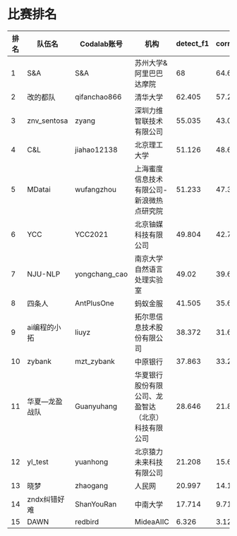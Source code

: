 # 比赛排名

| 排名 | 队伍名 |Codalab账号 | 机构 |  detect_f1 | correct_f1 | final_score |
| - | - | - | - | - | - | - |
| 1 | S&A | S&A | 苏州大学&阿里巴巴达摩院 | 68 | 64.6 | 67.32 |
| 2 | 改的都队 | qifanchao866 | 清华大学 | 62.405 | 57.205 | 61.365 |
| 3 | znv_sentosa | zyang | 深圳力维智联技术有限公司 | 55.035 | 43.055 | 52.639 |
| 4 | C&L | jiahao12138 | 北京理工大学 | 51.126 | 48.649 | 50.631 |
| 5 | MDatai | wufangzhou | 上海蜜度信息技术有限公司-新浪微热点研究院 | 51.233 | 47.374 | 50.461 |
| 6 | YCC | YCC2021 | 北京铀媒科技有限公司 | 49.804 | 42.745 | 48.392 |
| 7 | NJU-NLP | yongchang_cao | 南京大学自然语言处理实验室 | 49.02 | 39.651 | 47.146 |
| 8 | 四条人 | AntPlusOne | 蚂蚁金服 | 41.505 | 35.68 | 40.34 |
| 9 | ai编程的小拓 | liuyz | 拓尔思信息技术股份有限公司 | 38.372 | 31.628 | 37.023 |
| 10 | zybank | mzt_zybank | 中原银行 | 37.863 | 33.217 | 36.934 |
| 11 | 华夏—龙盈战队 | Guanyuhang | 华夏银行股份有限公司、龙盈智达（北京）科技有限公司 | 28.646 | 21.875 | 27.292 |
| 12 | yl_test | yuanhong | 北京猿力未来科技有限公司 | 21.208 | 15.611 | 20.088 |
| 13 | 晓梦 | zhaogang | 人民网 | 20.997 | 14.173 | 19.632 |
| 14 | zndx纠错好难 | ShanYouRan | 中南大学 | 17.714 | 9.714 | 16.114 |
| 15 | DAWN | redbird | MideaAIIC | 6.326 | 3.128 | 5.686 |
